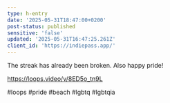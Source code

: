 ```yaml
---
type: h-entry
date: '2025-05-31T18:47:00+0200'
post-status: published
sensitive: 'false'
updated: '2025-05-31T16:47:25.261Z'
client_id: 'https://indiepass.app/'
---
```

The streak has already been broken. Also happy pride! 

https://loops.video/v/8ED5o_tn9L

#loops #pride #beach #lgbtq #lgbtqia

